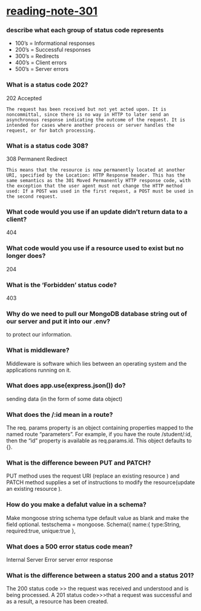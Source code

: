 # [reading-note-301](https://mohammadsilwadi.github.io/reading-note-301/)

### describe what each group of status code represents

+ 100’s = Informational responses
+ 200’s = Successful responses
+ 300’s = Redirects
+ 400’s = Client errors
+ 500’s = Server errors

### What is a status code 202?

202 Accepted

    The request has been received but not yet acted upon. It is noncommittal, since there is no way in HTTP to later send an asynchronous response indicating the outcome of the request. It is intended for cases where another process or server handles the request, or for batch processing.

### What is a status code 308?

308 Permanent Redirect

    This means that the resource is now permanently located at another URI, specified by the Location: HTTP Response header. This has the same semantics as the 301 Moved Permanently HTTP response code, with the exception that the user agent must not change the HTTP method used: If a POST was used in the first request, a POST must be used in the second request.

### What code would you use if an update didn’t return data to a client?

404

### What code would you use if a resource used to exist but no longer does?

204  

### What is the ‘Forbidden’ status code?

403

### Why do we need to pull our MongoDB database string out of our server and put it into our .env?

 to protect our information.

### What is middleware?

 Middleware is software which lies between an operating system and the applications running on it.

### What does app.use(express.json()) do?

 sending data (in the form of some data object)

### What does the /:id mean in a route?

The req. params property is an object containing properties mapped to the named route “parameters”. For example, if you have the route /student/:id, then the “id” property is available as req.params.id. This object defaults to {}.

### What is the difference beween PUT and PATCH?

 PUT method uses the request URI (replace an existing resource ) and PATCH method supplies a set of instructions to modify the resource(update an existing resource ).

### How do you make a defalut value in a schema?

 Make mongoose string schema type default value as blank and make the field optional. testschema = mongoose. Schema({ name:{ type:String, required:true, unique:true },

### What does a 500 error status code mean?

Internal Server Error server error response

### What is the difference between a status 200 and a status 201?

The 200 status code >> the request was received and understood and is being processed.
A 201 status code>>>that a request was successful and as a result, a resource has been created.
